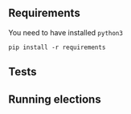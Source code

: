 <!-- [![Build Status](https://travis-ci.com/FoteinosMerg/core.svg?branch=master)](https://travis-ci.com/FoteinosMerg/core)
[![codecov](https://codecov.io/gh/FoteinosMerg/core/branch/master/graph/badge.svg)](https://codecov.io/gh/FoteinosMerg/core) -->

## Requirements

You need to have installed `python3`

```shell
pip install -r requirements
```

## Tests

<!-- ```shell
pytest tests/
```

and

```shell
python tests/sessions/modprime/primitives.py
python tests/sessions/modprime/voting.py
python tests/sessions/zeus_sk.py
``` -->

## Running elections

<!-- From inside the repository's root directory run

```shell
python3 . -->
```
